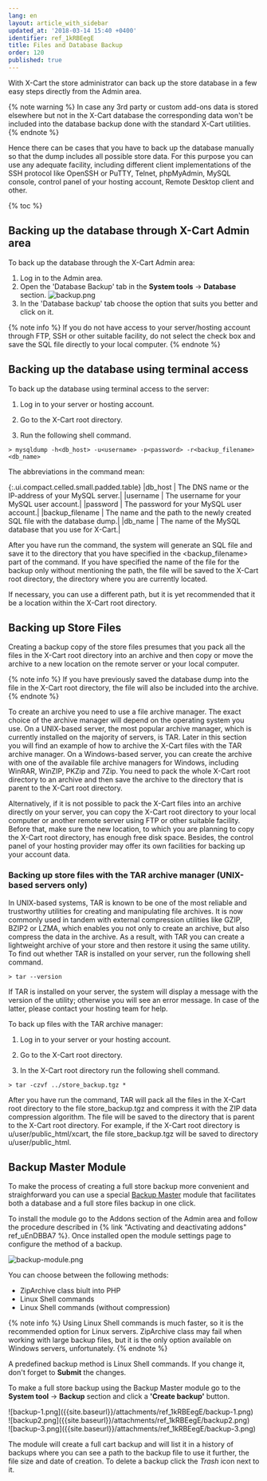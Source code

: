 ```yaml
---
lang: en
layout: article_with_sidebar
updated_at: '2018-03-14 15:40 +0400'
identifier: ref_1kRBEegE
title: Files and Database Backup
order: 120
published: true
---
```

With X-Cart the store administrator can back up the store database in a few easy steps directly from the Admin area. 

{% note warning %}
In case any 3rd party or custom add-ons data is stored elsewhere but not in the X-Cart database the corresponding data won't be included into the database backup done with the standard X-Cart utilities.
{% endnote %}

Hence there can be cases that you have to back up the database manually so that the dump includes all possible store data. For this purpose you can use any adequate facility, including different client implementations of the SSH protocol like OpenSSH or PuTTY, Telnet, phpMyAdmin, MySQL console, control panel of your hosting account, Remote Desktop client and other. 

{% toc %}

## Backing up the database through X-Cart Admin area

To back up the database through the X-Cart Admin area:

 1. Log in to the Admin area.
 2. Open the 'Database Backup' tab in the **System tools** -> **Database** section.
 ![backup.png]({{site.baseurl}}/attachments/ref_1kRBEegE/backup.png)
 3. In the 'Database backup' tab choose the option that suits you better and click on it. 

{% note info %}
If you do not have access to your server/hosting account through FTP, SSH or other suitable facility, do not select the check box and save the SQL file directly to your local computer.
{% endnote %}

## Backing up the database using terminal access

To back up the database using terminal access to the server:

1. Log in to your server or hosting account.

2. Go to the X-Cart root directory.

3. Run the following shell command.


```
> mysqldump -h<db_host> -u<username> -p<password> -r<backup_filename> <db_name>
```

The abbreviations in the command mean:

{:.ui.compact.celled.small.padded.table}
|db_host | The DNS name or the IP-address of your MySQL server.|
|username | The username for your MySQL user account.|
|password | The password for your MySQL user account.|
|backup_filename | The name and the path to the newly created SQL file with the database dump.|
|db_name | The name of the MySQL database that you use for X-Cart.|


After you have run the command, the system will generate an SQL file and save it to the directory that you have specified in the <backup_filename> part of the command. If you have specified the name of the file for the backup only without mentioning the path, the file will be saved to the X-Cart root directory, the directory where you are currently located.

If necessary, you can use a different path, but it is yet recommended that it be a location within the X-Cart root directory.

## Backing up Store Files

Creating a backup copy of the store files presumes that you pack all the files in the X-Cart root directory into an archive and then copy or move the archive to a new location on the remote server or your local computer.

{% note info %}
If you have previously saved the database dump into the file in the X-Cart root directory, the file will also be included into the archive.
{% endnote %}

To create an archive you need to use a file archive manager. The exact choice of the archive manager will depend on the operating system you use. On a UNIX-based server, the most popular archive manager, which is currently installed on the majority of servers, is TAR. Later in this section you will find an example of how to archive the X-Cart files with the TAR archive manager. On a Windows-based server, you can create the archive with one of the available file archive managers for Windows, including WinRAR, WinZIP, PKZip and 7Zip. You need to pack the whole X-Cart root directory to an archive and then save the archive to the directory that is parent to the X-Cart root directory.

Alternatively, if it is not possible to pack the X-Cart files into an archive directly on your server, you can copy the X-Cart root directory to your local computer or another remote server using FTP or other suitable facility. Before that, make sure the new location, to which you are planning to copy the X-Cart root directory, has enough free disk space. Besides, the control panel of your hosting provider may offer its own facilities for backing up your account data.

### Backing up store files with the TAR archive manager (UNIX-based servers only)

In UNIX-based systems, TAR is known to be one of the most reliable and trustworthy utilities for creating and manipulating file archives. It is now commonly used in tandem with external compression utilities like GZIP, BZIP2 or LZMA, which enables you not only to create an archive, but also compress the data in the archive. As a result, with TAR you can create a lightweight archive of your store and then restore it using the same utility. To find out whether TAR is installed on your server, run the following shell command.

```
> tar --version
```

If TAR is installed on your server, the system will display a message with the version of the utility; otherwise you will see an error message. In case of the latter, please contact your hosting team for help.

To back up files with the TAR archive manager:

1. Log in to your server or your hosting account.

2. Go to the X-Cart root directory.

3. In the X-Cart root directory run the following shell command.

```
> tar -czvf ../store_backup.tgz *
```

After you have run the command, TAR will pack all the files in the X-Cart root directory to the file store_backup.tgz and compress it with the ZIP data compression algorithm. The file will be saved to the directory that is parent to the X-Cart root directory. For example, if the X-Cart root directory is u/user/public_html/xcart, the file store_backup.tgz will be saved to directory u/user/public_html.

## Backup Master Module

To make the process of creating a full store backup more convenient and straighforward you can use a special [Backup Master](https://market.x-cart.com/addons/backup-master.html "Files and Database Backup") module that facilitates both a database and a full store files backup in one click. 

To install the module go to the Addons section of the Admin area and follow the procedure described in {% link "Activating and deactivating addons" ref_uEnDBBA7 %}. Once installed open the module settings page to configure the method of a backup.

![backup-module.png]({{site.baseurl}}/attachments/ref_1kRBEegE/backup-module.png)

You can choose between the following methods:
* ZipArchive class biult into PHP
* Linux Shell commands
* Linux Shell commands (without compression)

{% note info %}
Using Linux Shell commands is much faster, so it is the recommended option for Linux servers.
ZipArchive class may fail when working with large backup files, but it is the only option available on Windows servers, unfortunately.
{% endnote %}

A predefined backup method is Linux Shell commands. If you change it, don't forget to **Submit** the changes. 

To make a full store backup using the Backup Master module go to the **System tool** -> **Backup** section and click a **'Create backup'** button.

<div class="ui stackable three column grid">
  <div class="column" markdown="span">![backup-1.png]({{site.baseurl}}/attachments/ref_1kRBEegE/backup-1.png)</div>
  <div class="column" markdown="span">![backup2.png]({{site.baseurl}}/attachments/ref_1kRBEegE/backup2.png)</div>
  <div class="column" markdown="span">![backup-3.png]({{site.baseurl}}/attachments/ref_1kRBEegE/backup-3.png)</div>
</div>

The module will create a full cart backup and will list it in a history of backups where you can see a path to the backup file to use it further, the file size and date of creation. To delete a backup click the _Trash_ icon next to it. 